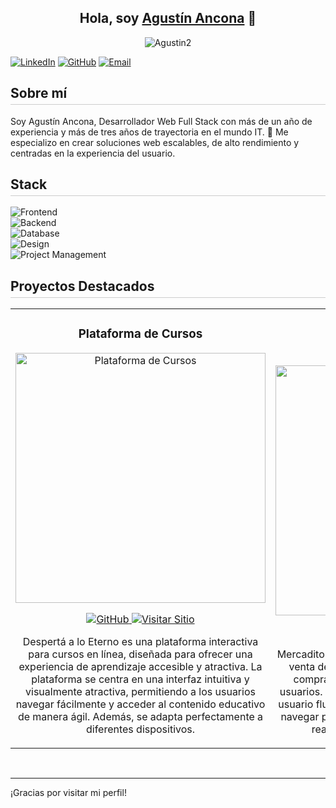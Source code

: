 <div align="center">

## Hola, soy [Agustín Ancona](https://www.linkedin.com/in/agustin-ancona) 👋

![Agustin2](https://github.com/user-attachments/assets/bf01326e-67d2-43b0-88c3-b6b9267bd9aa)  
</div>

[![LinkedIn](https://img.shields.io/badge/LinkedIn-%2300acee.svg?color=0077B5&style=for-the-badge&logo=linkedin&logoColor=white)](https://www.linkedin.com/in/agustin-ancona)
[![GitHub](https://img.shields.io/badge/GitHub-%2300acee.svg?color=181717&style=for-the-badge&logo=github&logoColor=white)](https://github.com/Neoagustin)
[![Email](https://img.shields.io/badge/Email-%2300acee.svg?color=EA4335&style=for-the-badge&logo=gmail&logoColor=white)](mailto:agustinanconadev@gmail.com)

<h2 style="border-bottom: 1px solid #ccc; padding-bottom: 5px;">Sobre mí</h2>

Soy Agustín Ancona, Desarrollador Web Full Stack con más de un año de experiencia y más de tres años de trayectoria en el mundo IT. 🚀 Me especializo en crear soluciones web escalables, de alto rendimiento y centradas en la experiencia del usuario.

<h2 style="border-bottom: 1px solid #ccc; padding-bottom: 5px;">Stack</h2>

![Frontend](https://img.shields.io/badge/Frontend-React%20%7C%20Next.js%20%7C%20Tailwind%20CSS-%2320232a?style=for-the-badge&logo=react&logoColor=61DAFB)  
![Backend](https://img.shields.io/badge/Backend-Node.js%20%7C%20Express%20%7C%20TypeORM-%23323330?style=for-the-badge&logo=node.js&logoColor=68A063)  
![Database](https://img.shields.io/badge/Database-PostgreSQL-%23DB6E00?style=for-the-badge&logo=postgresql&logoColor=white)  
![Design](https://img.shields.io/badge/Design-Figma-%23F24E1E?style=for-the-badge&logo=figma&logoColor=white)  
![Project Management](https://img.shields.io/badge/Project%20Management-Agile%20%7C%20Scrum-%23F2B93D?style=for-the-badge&logo=appveyor&logoColor=white)  

<h2 style="border-bottom: 1px solid #ccc; padding-bottom: 5px;">Proyectos Destacados</h2>
<table>
<tr>
<td width="50%">
  <h3 align="center">Plataforma de Cursos</h3>
  <div align="center">
    <a href="https://github.com/Neoagustin/Proyectos/tree/main/Plataforma%20de%20Cursos%20-%20Desperta%20a%20lo%20Eterno" target="_blank">
      <img src="https://github.com/user-attachments/assets/66aa4d44-bf86-4e83-a30f-980c9da39506" width="400" alt="Plataforma de Cursos">
    </a>
        <p>
          <a href="https://github.com/Neoagustin/Proyectos/tree/main/Plataforma%20de%20Cursos%20-%20Desperta%20a%20lo%20Eterno" target="_blank">
            <img src="https://img.shields.io/badge/CÓDIGO-%23222.svg?style=for-the-badge&logo=github&logoColor=white" alt="GitHub">
          </a>
          <a href="https://desperta-a-lo-eterno.netlify.app/" target="_blank">
            <img src="https://img.shields.io/badge/-Visitar%20Sitio-%23F24E1E?style=for-the-badge" alt="Visitar Sitio">
          </a>
        </p>
<p>
  Despertá a lo Eterno es una plataforma interactiva para cursos en línea, diseñada para ofrecer una experiencia de aprendizaje accesible y atractiva. La plataforma se centra en una interfaz intuitiva y visualmente atractiva, permitiendo a los usuarios navegar fácilmente y acceder al contenido educativo de manera ágil. Además, se adapta perfectamente a diferentes dispositivos.
</p>

  </div>
</td>

<td width="50%">
               <br>
<h3 align="center">E-Commerce</h3>
<div align="center">                                       
<a href="https://github.com/Neoagustin/Proyectos/tree/main/E-Commerce%20-%20Mercadito" target="_blank"><img src="https://github.com/user-attachments/assets/14d00b94-45f3-4d3d-89c5-f99ebf088932" width="400" alt="E-Commerce"></a>
<br>
        <p>
          <a href="https://github.com/Neoagustin/Proyectos/tree/main/E-Commerce%20-%20Mercadito" target="_blank">
            <img src="https://img.shields.io/badge/CÓDIGO-%23222.svg?style=for-the-badge&logo=github&logoColor=white" alt="GitHub">
          </a>
          <a href="https://mercadito-lac.vercel.app/" target="_blank">
            <img src="https://img.shields.io/badge/-Visitar%20Sitio-%23F24E1E?style=for-the-badge" alt="Visitar Sitio">
          </a>
        </p>
<p>
  Mercadito es una aplicación de e-commerce para la venta de productos electrónicos, con carrito de compras, inicio de sesión y administración de usuarios. El objetivo era ofrecer una experiencia de usuario fluida y completa, permitiendo a los clientes navegar por productos, agregar artículos al carrito, realizar compras y gestionar su perfil.
</p>


</div>                                                             
</table>                                                                                 
</div>
<br>

---

¡Gracias por visitar mi perfil!

